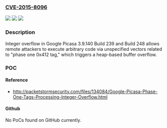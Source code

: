 ### [CVE-2015-8096](https://cve.mitre.org/cgi-bin/cvename.cgi?name=CVE-2015-8096)
![](https://img.shields.io/static/v1?label=Product&message=n%2Fa&color=blue)
![](https://img.shields.io/static/v1?label=Version&message=n%2Fa&color=blue)
![](https://img.shields.io/static/v1?label=Vulnerability&message=n%2Fa&color=brighgreen)

### Description

Integer overflow in Google Picasa 3.9.140 Build 239 and Build 248 allows remote attackers to execute arbitrary code via unspecified vectors related to "phase one 0x412 tag," which triggers a heap-based buffer overflow.

### POC

#### Reference
- http://packetstormsecurity.com/files/134084/Google-Picasa-Phase-One-Tags-Processing-Integer-Overflow.html

#### Github
No PoCs found on GitHub currently.

